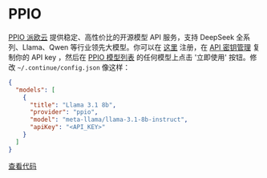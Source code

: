 # PPIO

[PPIO 派欧云](https://ppinfra.com?utm_source=github_continuedev) 提供稳定、高性价比的开源模型 API 服务，支持 DeepSeek 全系列、Llama、Qwen 等行业领先大模型。你可以在 [这里](https://ppinfra.com/user/login?utm_source=github_continuedev) 注册，在 [API 密钥管理](https://ppinfra.com/settings/key-management?utm_source=github_continuedev) 复制你的 API key ，然后在 [PPIO 模型列表](https://ppinfra.com/llm-api?utm_source=github_continuedev) 的任何模型上点击 '立即使用' 按钮。修改 `~/.continue/config.json` 像这样：

```json title="config.json"
{
  "models": [
    {
      "title": "Llama 3.1 8b",
      "provider": "ppio",
      "model": "meta-llama/llama-3.1-8b-instruct",
      "apiKey": "<API_KEY>"
    }
  ]
}
```

[查看代码](https://github.com/continuedev/continue/blob/main/core/llm/llms/PPIO.ts)
